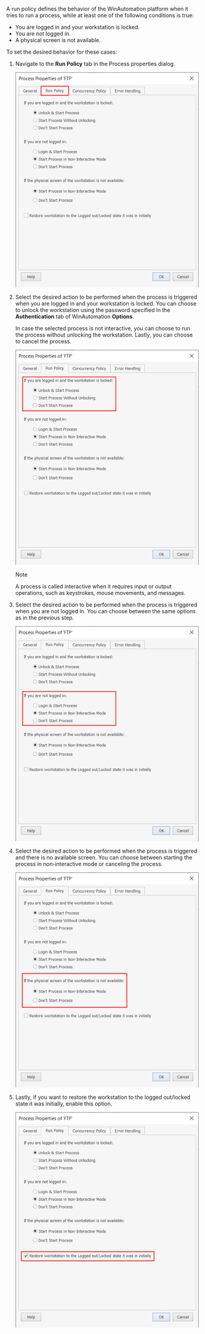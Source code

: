 A run policy defines the behavior of the WinAutomation platform when it tries to run a process, while at least one of the following conditions is true:

- You are logged in and your workstation is locked.
- You are not logged in.
- A physical screen is not available.

To set the desired behavior for these cases:

1.	Navigate to the **Run Policy** tab in the Process properties dialog.

    ![The Run Policy tab in the process properties dialog.](..\media\run-policy-tab-process-properties.png)

1.	Select the desired action to be performed when the process is triggered when you are logged in and your workstation is locked. You can choose to unlock the workstation using the password specified in the **Authentication** tab of WinAutomation **Options**.

    In case the selected process is not interactive, you can choose to run the process without unlocking the workstation. Lastly, you can choose to cancel the process. 

    ![Radio buttons to select what action will be performed when you are logged in and your workstation is locked.](..\media\loggedin-workstation-locked-run-policy.png)

    > [!NOTE]
    > A process is called interactive when it requires input or output operations, such as keystrokes, mouse movements, and messages.

1.	Select the desired action to be performed when the process is triggered when you are not logged in. You can choose between the same options as in the previous step. 

    ![Radio buttons to select what action will be performed when you are not logged in.](..\media\loggedin-run-policy.png)

1.	Select the desired action to be performed when the process is triggered and there is no available screen. You can choose between starting the process in non-interactive mode or canceling the process. 

    ![Radio buttons to select what action will be performed when there is no available screen.](..\media\no-screen-available-run-policy.png)

1.	Lastly, if you want to restore the workstation to the logged out/locked state it was initially, enable this option. 

    ![A checkbox that enables the restoring to the Logged out/Locked state in which the workstation was initially.](..\media\restore-workstation-state-run-policy.png)
